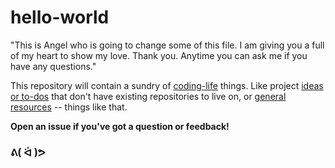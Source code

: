 hello-world
===========


"This is Angel who is going to change some of this file. I am giving you a full of my heart to show my love. 
Thank you. Anytime you can ask me if you have any questions."


This repository will contain a sundry of [coding-life](code-life.md) things. Like project [ideas or to-dos](http://github.com/jlord/hello-world/issues) that don't have existing repositories to live on, or [general resources](code-life.md) -- things like that.

**Open an issue if you've got a question or feedback!**

### ᕕ( ᐛ )ᕗ

